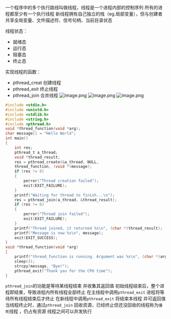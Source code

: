一个程序中的多个执行路线叫做线程，线程是一个进程内部的控制序列
所有的进程都至少有一个执行线程
新线程拥有自己独立的栈（eg.局部变量），但与创建者共享全局变量、文件描述符、信号句柄、当前目录状态


线程状态：
- 就绪态
- 运行态
- 阻塞态
- 终止态

实现线程的函数：
- pthread_creat 创建线程
- pthread_exit 终止线程
- pthread_join 合并线程
![image.png](https://yaaame-1317851743.cos.ap-beijing.myqcloud.com/20231223214528.png)
![image.png](https://yaaame-1317851743.cos.ap-beijing.myqcloud.com/20231223214617.png)
![image.png](https://yaaame-1317851743.cos.ap-beijing.myqcloud.com/20231223214629.png)
```c
#include <stdio.h>
#include <unistd.h>
#include <stdlib.h>
#include <string.h>
#include <pthread.h>
void *thread_function(void *arg);
char message[] = "Hello World";
int main()
{
    int res;
    pthread_t a_thread;
    void *thread_result;
    res = pthread_create(&a_thread, NULL,
    thread_function, (void *)message);
    if (res != 0)
    {
        perror("Thread creation failed");
        exit(EXIT_FAILURE);
    }
    printf("Waiting for thread to finish...\n");
    res = pthread_join(a_thread, &thread_result);
    if (res != 0)
    {
        perror("Thread join failed");
        exit(EXIT_FAILURE);
    }
    printf("Thread joined, it returned %s\n", (char *)thread_result);
    printf("Message is now %s\n", message);
    exit(EXIT_SUCCESS);
}
void *thread_function(void *arg)
{
    printf("thread_function is running. Argument was %s\n", (char *)arg);
    sleep(3);
    strcpy(message, "Bye!");
    pthread_exit("Thank you for the CPU time");
}
```

`pthread_join`的功能是等待某线程结束 并收集其返回值
初始线程结束后，整个进程即结束，导致进程内所有线程全部终止
在主线程中调用`pthread_exit`   进程将等待所有线程结束后才终止
在新线程中调用`pthread_exit`  将结束本线程 并可返回值
当线程终止时，通过`pthread_join` 回收资源，已经终止但还没回收的线程称为`僵死`线程 ，仍占有资源
线程之间可以并发执行



